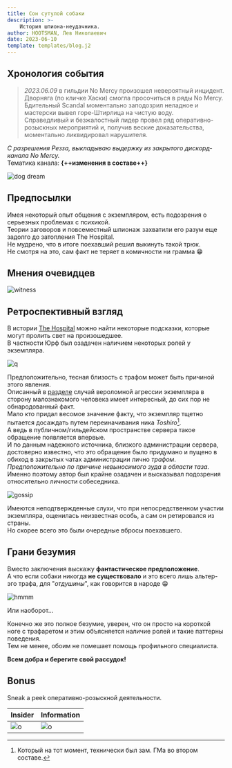 ```yaml
---
title: Сон сутулой собаки
description: >-
    История шпиона-неудачника.
author: HOOTSMAN, Лев Николаевич
date: 2023-06-10
template: templates/blog.j2
---
```

## Хронология события

> _2023.06.09_ в гильдии No Mercy произошел невероятный инцидент.  
> Дворняга (по кличке Хаски) смогла просочиться в ряды No Mercy.  
> Бдительный Scandal моментально заподозрил неладное и мастерски вывел горе-Штирлица на чистую воду.  
> Справедливый и безжалостный лидер провел ряд оперативно-розыскных мероприятий и, получив веские доказательства, моментально ликвидировал нарушителя.

_С разрешения Резза, выкладываю выдержку из закрытого дискорд-канала No Mercy._  
Тематика канала: **{++изменения в составе++}**

![dog dream][big]

## Предпосылки

Имея некоторый опыт общения с экземпляром, есть подозрения о серьезных проблемах с психикой.  
Теории заговоров и повсеместный шпионаж захватили его разум еще задолго до затопления The Hospital.  
Не мудрено, что в итоге поехавший решил выкинуть такой трюк.  
Не смотря на это, сам факт не теряет в комичности ни грамма :grin:

## Мнения очевидцев

![witness][smaller]

## Ретроспективный взгляд

В истории [The Hospital](th-retirement.md) можно найти некоторые подсказки, которые могут пролить свет на произошедшее.  
В частности Юрф был озадачен наличием некоторых ролей у экземпляра.

![q][yu]

Предположительно, тесная близость с трафом может быть причиной этого явления.  
Описанный в [разделе](../../th-retirement#ps) случай вероломной агрессии экземпляра в сторону малознакомого человека имеет интересный, до сих пор не обнародованный факт.  
Мало кто придал весомое значение факту, что экземпляр тщетно пытается досаждать путем переиначивания ника _Toshiro_[^zam].  
А ведь в публичном/гильдейском пространстве сервера такое обращение появляется впервые.  
И по данным надежного источника, близкого администрации сервера, достоверно известно, что это обращение было придумано и пущено в обиход в закрытых чатах администрации лично _трафом_.  
_Предположительно по причине невыносимого зуда в области таза._  
Именно поэтому автор был крайне озадачен и высказывал подозрения относительно личности собеседника.

[^zam]: Который на тот момент, технически был зам. ГМа во втором составе.

![gossip][vai]

Имеются неподтвержденные слухи, что при непосредственном участии экземпляра, ощенилась неизвестная особь, а сам он ретировался из страны.  
Но скорее всего это были очередные вбросы поехавшего.

## Грани безумия

Вместо заключения выскажу **фантастическое предположение**.  
А что если собаки никогда **не существовало** и это всего лишь альтер-эго трафа, для "_отдушины_", как говорится в народе :grin:

![hmmm](../assets/images/al/11.jpg)

Или наоборот...

Конечно же это полное безумие, уверен, что он просто на короткой ноге с трафаретом и этим объясняется наличие ролей и такие паттерны поведения.  
Тем не менее, обоим не помешает помощь профильного специалиста.

**Всем добра и берегите свой рассудок!**

## Bonus

Sneak a peek оперативно-розыскной деятельности.

| Insider                       | Information                   |
| ----------------------------- | ----------------------------- |
| ![o](../assets/images/al/13.jpg) | ![o](../assets/images/al/14.jpg) |


[big]: https://cdn.discordapp.com/attachments/976976670345035796/1126439865815412777/image.png
[smaller]: https://cdn.discordapp.com/attachments/976976670345035796/1126440177829679154/image.png
[yu]: https://cdn.discordapp.com/attachments/976976670345035796/1126440868392480799/image.png
[vai]: https://media.discordapp.net/attachments/976976670345035796/1126441038102397059/image.png